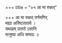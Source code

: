 +++
title = "०५ आ मा रुक्षत्"

+++
आ मा रुक्षत् पर्णमणिर्  
मह्या अरिष्टतातये ।  
यथाहम् उत्तरो ऽसानि  
मानुष्या अधि सम्पदः ॥